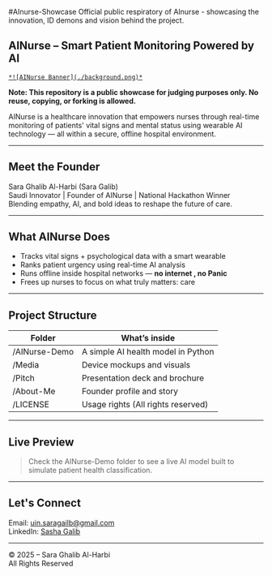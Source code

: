 #AInurse-Showcase
Official public respiratory of AInurse - showcasing the innovation, ID demons and vision behind the project.
## AINurse – Smart Patient Monitoring Powered by AI

[`*![AINurse Banner](./background.png)*`](#dda588)

**Note: This repository is a public showcase for judging purposes only. No reuse, copying, or forking is allowed.**

AINurse is a healthcare innovation that empowers nurses through real-time monitoring of patients' vital signs and mental status using wearable AI technology — all within a secure, offline hospital environment.

---

## Meet the Founder

Sara Ghalib Al-Harbi (Sara Galib)  
Saudi Innovator | Founder of AINurse | National Hackathon Winner  
Blending empathy, AI, and bold ideas to reshape the future of care.

---

## What AINurse Does

- Tracks vital signs + psychological data with a smart wearable 
- Ranks patient urgency using real-time AI analysis  
- Runs offline inside hospital networks — **no internet , no Panic**
- Frees up nurses to focus on what truly matters: care

---

## Project Structure

| Folder         | What’s inside |
|----------------|----------------|
| /AINurse-Demo | A simple AI health model in Python |
| /Media        | Device mockups and visuals |
| /Pitch        | Presentation deck and brochure |
| /About-Me     | Founder profile and story |
| /LICENSE      | Usage rights (All rights reserved) |

---

## Live Preview

> Check the AINurse-Demo folder to see a live AI model built to simulate patient health classification.

---

## Let's Connect

Email: uin.saragailb@gmail.com  
LinkedIn: [Sasha Galib](https://www.linkedin.com/in/sasha-galib-1079)  

---

© 2025 – Sara Ghalib Al-Harbi  
All Rights Reserved
